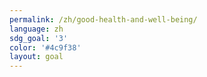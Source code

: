 ```yaml
---
permalink: /zh/good-health-and-well-being/
language: zh
sdg_goal: '3'
color: '#4c9f38'
layout: goal
---
```


